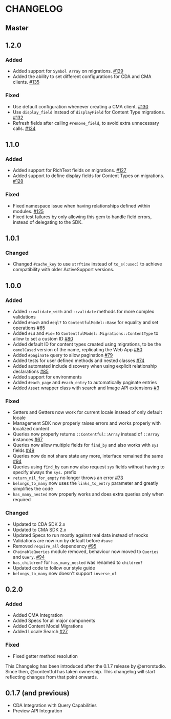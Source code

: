 # CHANGELOG

## Master

## 1.2.0

### Added

* Added support for `Symbol Array` on migrations. [#129](https://github.com/contentful/contentful_model/pull/129)
* Added the ability to set different configurations for CDA and CMA clients. [#135](https://github.com/contentful/contentful_model/pull/135)

### Fixed

* Use default configuration whenever creating a CMA client. [#130](https://github.com/contentful/contentful_model/pull/130)
* Use `display_field` instead of `displayField` for Content Type migrations. [#132](https://github.com/contentful/contentful_model/pull/132)
* Refresh fields after calling `#remove_field`, to avoid extra unnecessary calls. [#134](https://github.com/contentful/contentful_model/pull/134)


## 1.1.0

### Added

* Added support for RichText fields on migrations. [#127](https://github.com/contentful/contentful_model/pull/127)
* Added support to define display fields for Content Types on migrations. [#128](https://github.com/contentful/contentful_model/pull/128)

### Fixed

* Fixed namespace issue when having relationships defined within modules. [#125](https://github.com/contentful/contentful_model/pull/125)
* Fixed test failures by only allowing this gem to handle field errors, instead of delegating to the SDK.

## 1.0.1

### Changed

* Changed `#cache_key` to use `strftime` instead of `to_s(:usec)` to achieve compatibility with older ActiveSupport versions.

## 1.0.0

### Added

* Added `::validate_with` and `::validate` methods for more complex validations
* Added `#hash` and `#eql?` to `ContentfulModel::Base` for equality and set operations [#65](https://github.com/contentful/contentful_model/issues/65)
* Added `#id` and `#id=` to `ContentfulModel::Migrations::ContentType` to allow to set a custom ID [#80](https://github.com/contentful/contentful_model/issues/80)
* Added default ID for content types created using migrations, to be the `camelCased` version of the name, replicating the Web App [#80](https://github.com/contentful/contentful_model/issues/80)
* Added `#paginate` query to allow pagination [#79](https://github.com/contentful/contentful_model/pull/79)
* Added tests for user defined methods and nested classes [#74](https://github.com/contentful/contentful_model/issues/74)
* Added automated include discovery when using explicit relationship declarations [#85](https://github.com/contentful/contentful_model/issues/85)
* Added support for environments
* Added `#each_page` and `#each_entry` to automatically paginate entries
* Added `Asset` wrapper class with search and Image API extensions [#3](https://github.com/contentful/contentful_model/issues/3)

### Fixed

* Setters and Getters now work for current locale instead of only default locale
* Management SDK now properly raises errors and works properly with localized content
* Queries now properly returns `::Contentful::Array` instead of `::Array` instances [#67](https://github.com/contentful/contentful_model/issues/67)
* Queries now allow multiple fields for `find_by` and also works with `sys` fields [#49](https://github.com/contentful/contentful_model/issues/49)
* Queries now do not share state any more, interface remained the same [#94](https://github.com/contentful/contentful_model/issues/94)
* Queries using `find_by` can now also request `sys` fields without having to specify always the `sys.` prefix
* `return_nil_for_empty` no longer throws an error [#73](https://github.com/contentful/contentful_model/issues/73)
* `belongs_to_many` now uses the `links_to_entry` parameter and greatly simplifies the code
* `has_many_nested` now properly works and does extra queries only when required

### Changed

* Updated to CDA SDK 2.x
* Updated to CMA SDK 2.x
* Updated Specs to run mostly against real data instead of mocks
* Validations are now run by default before `#save`
* Removed `require_all` dependency [#95](https://github.com/contentful/contentful_model/issues/95)
* `ChainableQueries` module removed, behaviour now moved to `Queries` and `Query`. [#94](https://github.com/contentful/contentful_model/issues/94)
* `has_children?` for `has_many_nested` was renamed to `children?`
* Updated code to follow our style guide
* `belongs_to_many` now doesn't support `inverse_of`

## 0.2.0

### Added
* Added CMA Integration
* Added Specs for all major components
* Added Content Model Migrations
* Added Locale Search [#27](https://github.com/contentful/contentful_model/issues/27)

### Fixed
* Fixed getter method resolution

This Changelog has been introduced after the 0.1.7 release by @errorstudio.
Since then, @contentful has taken ownership. This changelog will start reflecting
changes from that point onwards.

## 0.1.7 (and previous)

* CDA Integration with Query Capabilities
* Preview API Integration
